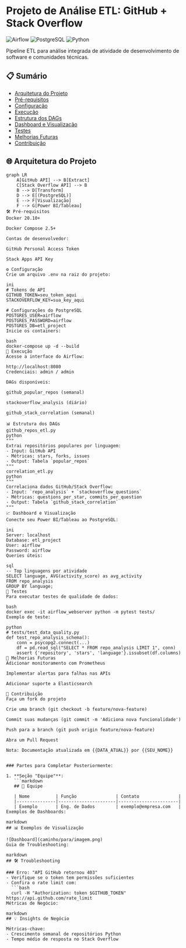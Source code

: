 # Projeto de Análise ETL: GitHub + Stack Overflow

![Airflow](https://img.shields.io/badge/Apache%20Airflow-017CEE?logo=apacheairflow&logoColor=white)
![PostgreSQL](https://img.shields.io/badge/PostgreSQL-4169E1?logo=postgresql&logoColor=white)
![Python](https://img.shields.io/badge/Python-3776AB?logo=python&logoColor=white)

Pipeline ETL para análise integrada de atividade de desenvolvimento de software e comunidades técnicas.

## 📋 Sumário

- [Arquitetura do Projeto](#-arquitetura-do-projeto)
- [Pré-requisitos](#-pré-requisitos)
- [Configuração](#-configuração)
- [Execução](#-execução)
- [Estrutura dos DAGs](#-estrutura-dos-dags)
- [Dashboard e Visualização](#-dashboard-e-visualização)
- [Testes](#-testes)
- [Melhorias Futuras](#-melhorias-futuras)
- [Contribuição](#-contribuição)

## 🌐 Arquitetura do Projeto

```mermaid
graph LR
    A[GitHub API] --> B[Extract]
    C[Stack Overflow API] --> B
    B --> D[Transform]
    D --> E[(PostgreSQL)]
    E --> F[Visualização]
    F --> G[Power BI/Tableau]
🛠️ Pré-requisitos
Docker 20.10+

Docker Compose 2.5+

Contas de desenvolvedor:

GitHub Personal Access Token

Stack Apps API Key

⚙️ Configuração
Crie um arquivo .env na raiz do projeto:

ini
# Tokens de API
GITHUB_TOKEN=seu_token_aqui
STACKOVERFLOW_KEY=sua_key_aqui

# Configurações do PostgreSQL
POSTGRES_USER=airflow
POSTGRES_PASSWORD=airflow
POSTGRES_DB=etl_project
Inicie os containers:

bash
docker-compose up -d --build
🚀 Execução
Acesse a interface do Airflow:

http://localhost:8080
Credenciais: admin / admin

DAGs disponíveis:

github_popular_repos (semanal)

stackoverflow_analysis (diário)

github_stack_correlation (semanal)

📊 Estrutura dos DAGs
github_repos_etl.py
python
"""
Extrai repositórios populares por linguagem:
- Input: GitHub API
- Métricas: stars, forks, issues
- Output: Tabela `popular_repos`
"""
correlation_etl.py
python
"""
Correlaciona dados GitHub/Stack Overflow:
- Input: `repo_analysis` + `stackoverflow_questions`
- Métricas: questions_per_star, commits_per_question
- Output: Tabela `github_stack_correlation`
"""
📈 Dashboard e Visualização
Conecte seu Power BI/Tableau ao PostgreSQL:

ini
Server: localhost
Database: etl_project
User: airflow
Password: airflow
Queries úteis:

sql
-- Top linguagens por atividade
SELECT language, AVG(activity_score) as avg_activity
FROM repo_analysis
GROUP BY language;
🧪 Testes
Para executar testes de qualidade de dados:

bash
docker exec -it airflow_webserver python -m pytest tests/
Exemplo de teste:

python
# tests/test_data_quality.py
def test_repo_analysis_schema():
    conn = psycopg2.connect(...)
    df = pd.read_sql("SELECT * FROM repo_analysis LIMIT 1", conn)
    assert {'repository', 'stars', 'language'}.issubset(df.columns)
🔮 Melhorias Futuras
Adicionar monitoramento com Prometheus

Implementar alertas para falhas nas APIs

Adicionar suporte a Elasticsearch

🤝 Contribuição
Faça um fork do projeto

Crie uma branch (git checkout -b feature/nova-feature)

Commit suas mudanças (git commit -m 'Adiciona nova funcionalidade')

Push para a branch (git push origin feature/nova-feature)

Abra um Pull Request

Nota: Documentação atualizada em {{DATA_ATUAL}} por {{SEU_NOME}}


### Partes para Completar Posteriormente:

1. **Seção "Equipe"**:
   ```markdown
   ## 👥 Equipe

   | Nome          | Função               | Contato               |
   |---------------|----------------------|-----------------------|
   | Exemplo       | Eng. de Dados        | exemplo@empresa.com   |
Exemplos de Dashboards:

markdown
## 📊 Exemplos de Visualização

![Dashboard](caminho/para/imagem.png)
Guia de Troubleshooting:

markdown
## 🛠 Troubleshooting

### Erro: "API GitHub retornou 403"
- Verifique se o token tem permissões suficientes
- Confira o rate limit com:
  ```bash
  curl -H "Authorization: token $GITHUB_TOKEN" https://api.github.com/rate_limit
Métricas de Negócio:

markdown
## 💡 Insights de Negócio

Métricas-chave:
- Crescimento semanal de repositórios Python
- Tempo médio de resposta no Stack Overflow